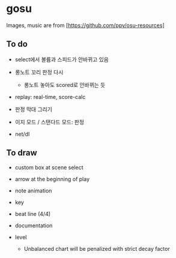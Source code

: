 # gosu

Images, music are from [https://github.com/ppy/osu-resources]

## To do
* select에서 볼륨과 스피드가 안바뀌고 있음
* 롱노트 꼬리 판정 다시
    * 롱노트 놓아도 scored로 안바뀌는 듯
* replay: real-time, score-calc
* 판정 막대 그리기

* 이지 모드 / 스탠다드 모드: 판정
* net/dl

## To draw
* custom box at scene select 
* arrow at the beginning of play
* note animation
* key
* beat line (4/4)

* documentation
* level
    * Unbalanced chart will be penalized with strict decay factor